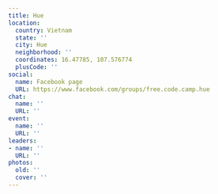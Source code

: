 ```yaml
---
title: Hue
location:
  country: Vietnam
  state: ''
  city: Hue
  neighborhood: ''
  coordinates: 16.47785, 107.576774
  plusCode: ''
social:
  name: Facebook page
  URL: https://www.facebook.com/groups/free.code.camp.hue
chat:
  name: ''
  URL: ''
event:
  name: ''
  URL: ''
leaders:
- name: ''
  URL: ''
photos:
  old: ''
  cover: ''
---
```

